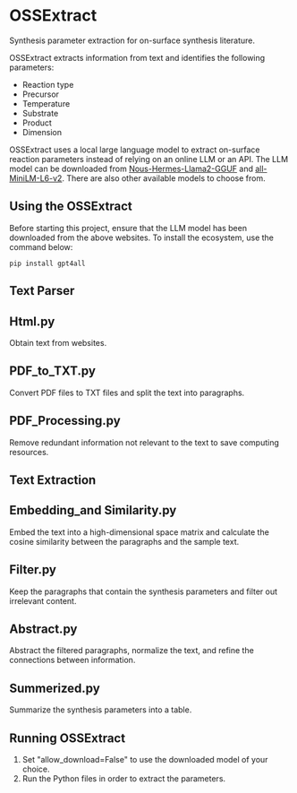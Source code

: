 # OSSExtract
Synthesis parameter extraction for on-surface synthesis literature.

OSSExtract extracts information from text and identifies the following parameters:
- Reaction type
- Precursor
- Temperature
- Substrate
- Product
- Dimension

OSSExtract uses a local large language model to extract on-surface reaction parameters instead of relying on an online LLM or an API. The LLM model can be downloaded from [Nous-Hermes-Llama2-GGUF](https://huggingface.co/TheBloke/Nous-Hermes-Llama2-GGUF) and [all-MiniLM-L6-v2](https://huggingface.co/sentence-transformers/all-MiniLM-L6-v2). There are also other available models to choose from.

## Using the OSSExtract
Before starting this project, ensure that the LLM model has been downloaded from the above websites. To install the ecosystem, use the command below:
```
pip install gpt4all
```

## Text Parser
  ## Html.py
  Obtain text from websites.
  ## PDF_to_TXT.py
  Convert PDF files to TXT files and split the text into paragraphs.
  ## PDF_Processing.py 
  Remove redundant information not relevant to the text to save computing resources.

## Text Extraction
  ## Embedding_and Similarity.py
  Embed the text into a high-dimensional space matrix and calculate the cosine similarity between the paragraphs and the sample text.
  ## Filter.py
  Keep the paragraphs that contain the synthesis parameters and filter out irrelevant content.
  ## Abstract.py
  Abstract the filtered paragraphs, normalize the text, and refine the connections between information.
  ## Summerized.py
  Summarize the synthesis parameters into a table.


## Running OSSExtract
1. Set "allow_download=False" to use the downloaded model of your choice.
2. Run the Python files in order to extract the parameters.

